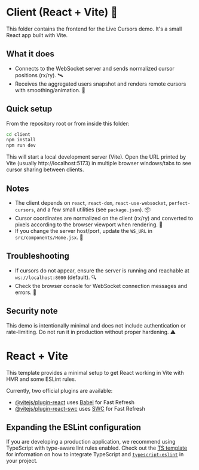 # Client (React + Vite) 🎨

This folder contains the frontend for the Live Cursors demo. It's a small React app built with Vite.

What it does
------------

- Connects to the WebSocket server and sends normalized cursor positions (rx/ry). 🛰️
- Receives the aggregated users snapshot and renders remote cursors with smoothing/animation. 🧭

Quick setup
-----------

From the repository root or from inside this folder:

```bash
cd client
npm install
npm run dev
```

This will start a local development server (Vite). Open the URL printed by Vite (usually http://localhost:5173) in multiple browser windows/tabs to see cursor sharing between clients.

Notes
-----

- The client depends on `react`, `react-dom`, `react-use-websocket`, `perfect-cursors`, and a few small utilities (see `package.json`). 📦
- Cursor coordinates are normalized on the client (rx/ry) and converted to pixels according to the browser viewport when rendering. 📐
- If you change the server host/port, update the `WS_URL` in `src/components/Home.jsx`. 🔧

Troubleshooting
---------------

- If cursors do not appear, ensure the server is running and reachable at `ws://localhost:8000` (default). 🔍
- Check the browser console for WebSocket connection messages and errors. 🐞

Security note
-------------

This demo is intentionally minimal and does not include authentication or rate-limiting. Do not run it in production without proper hardening. ⚠️
# React + Vite

This template provides a minimal setup to get React working in Vite with HMR and some ESLint rules.

Currently, two official plugins are available:

- [@vitejs/plugin-react](https://github.com/vitejs/vite-plugin-react/blob/main/packages/plugin-react) uses [Babel](https://babeljs.io/) for Fast Refresh
- [@vitejs/plugin-react-swc](https://github.com/vitejs/vite-plugin-react/blob/main/packages/plugin-react-swc) uses [SWC](https://swc.rs/) for Fast Refresh

## Expanding the ESLint configuration

If you are developing a production application, we recommend using TypeScript with type-aware lint rules enabled. Check out the [TS template](https://github.com/vitejs/vite/tree/main/packages/create-vite/template-react-ts) for information on how to integrate TypeScript and [`typescript-eslint`](https://typescript-eslint.io) in your project.
